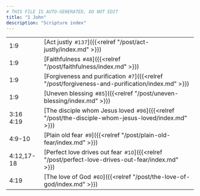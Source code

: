 ```yaml
---
# THIS FILE IS AUTO-GENERATED, DO NOT EDIT
title: "1 John"
description: "Scripture index"
---
```


|  |  |
| --- | --- |
| 1:9 | [Act justly<span style="font-size:smaller; padding-left:0.5em;">#137</span>]({{<relref "/post/act-justly/index.md" >}}) |
| 1:9 | [Faithfulness<span style="font-size:smaller; padding-left:0.5em;">#48</span>]({{<relref "/post/faithfulness/index.md" >}}) |
| 1:9 | [Forgiveness and purification<span style="font-size:smaller; padding-left:0.5em;">#7</span>]({{<relref "/post/forgiveness-and-purification/index.md" >}}) |
| 1:9 | [Uneven blessing<span style="font-size:smaller; padding-left:0.5em;">#85</span>]({{<relref "/post/uneven-blessing/index.md" >}}) |
| 3:16 <br/> 4:19 | [The disciple whom Jesus loved<span style="font-size:smaller; padding-left:0.5em;">#96</span>]({{<relref "/post/the-disciple-whom-jesus-loved/index.md" >}}) |
| 4:9-10 | [Plain old fear<span style="font-size:smaller; padding-left:0.5em;">#9</span>]({{<relref "/post/plain-old-fear/index.md" >}}) |
| 4:12,17-18 | [Perfect love drives out fear<span style="font-size:smaller; padding-left:0.5em;">#10</span>]({{<relref "/post/perfect-love-drives-out-fear/index.md" >}}) |
| 4:19 | [The love of God<span style="font-size:smaller; padding-left:0.5em;">#60</span>]({{<relref "/post/the-love-of-god/index.md" >}}) |
